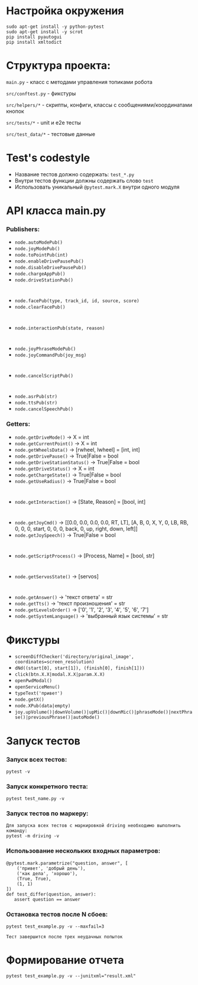 # Настройка окружения

```
sudo apt-get install -y python-pytest
sudo apt-get install -y scrot
pip install pyautogui
pip install xmltodict
```

# Структура проекта:

`main.py` - класс с методами управления топиками робота

`src/conftest.py` - фикстуры

`src/helpers/*` - скрипты, конфиги, классы с сообщениями/координатами кнопок

`src/tests/*` - unit и e2e тесты

`src/test_data/*` - тестовые данные

# Test's codestyle

- Название тестов должно содержать: `test_*.py`
- Внутри тестов функции должны содержать слово `test`
- Использовать уникальный `@pytest.mark.X` внутри одного модуля

# API класса main.py

### Publishers:

- `node.autoModePub()`
- `node.joyModePub()`
- `node.toPointPub(int)`
- `node.enableDrivePausePub()`
- `node.disableDrivePausePub()`
- `node.chargeAppPub()`
- `node.driveStationPub()`

#

- `node.facePub(type, track_id, id, source, score)`
- `node.clearFacePub()`

#

- `node.interactionPub(state, reason)`

#

- `node.joyPhraseModePub()`
- `node.joyCommandPub(joy_msg)`

#

- `node.cancelScriptPub()`

#

- `node.asrPub(str)`
- `node.ttsPub(str)`
- `node.cancelSpeechPub()`

### Getters:

- `node.getDriveMode()` -> X = int
- `node.getCurrentPoint()` -> X = int
- `node.getWheelsData()` -> [rwheel, lwheel] = [int, int]
- `node.getDrivePause()` -> True|False = bool
- `node.getDriveStationStatus()` -> True|False = bool
- `node.getDriveStatus()` -> X = int
- `node.getChargeState()` -> True|False = bool
- `node.getUseRadius()` -> True|False = bool

#

- `node.getInteraction()` -> [State, Reason] = [bool, int]

#

- `node.getJoyCmd()` -> [[0.0, 0.0, 0.0, 0.0, RT, LT], [A, B, 0, X, Y, 0, LB, RB, 0, 0, 0, start, 0, 0, 0, back, 0, up, right, down, left]]
- `node.getJoySpeech()` -> True|False = bool

#

- `node.getScriptProcess()` -> [Process, Name] = [bool, str]

#

- `node.getServosState()` -> [servos]

#

- `node.getAnswer()` -> 'текст ответа' = str
- `node.getTts()` -> 'текст произношения' = str
- `node.getLevelsOrder()` -> ['0', '1', '2', '3', '4', '5', '6', '7']
- `node.getSystemLanguage()` -> 'выбранный язык системы' = str

# Фикстуры

- `screenDiffChecker('directory/original_image', coordinates=screen_resolution)`
- `dNd((start[0], start[1]), (finish[0], finish[1]))`
- `click(btn.X.X|modal.X.X|param.X.X)`
- `openPwdModal()`
- `openServiceMenu()`
- `typeText('привет')`
- `node.getX()`
- `node.XPub(data|empty)`
- `joy.upVolume()|downVolume()|upMic()|downMic()|phraseMode()|nextPhrase()|previousPhrase()|autoMode()`

# Запуск тестов

### Запуск всех тестов:

```
pytest -v
```

### Запуск конкретного теста:

```
pytest test_name.py -v
```

### Запуск тестов по маркеру:

```
Для запуска всех тестов с маркировкой driving необходимо выполнить команду:
pytest -m driving -v
```

### Использование нескольких входных параметров:

```
@pytest.mark.parametrize("question, answer", [
    ('привет', 'добрый день'),
    ('как дела', 'хорошо'),
    (True, True),
    (1, 1)
])
def test_differ(question, answer):
   assert question == answer
```

### Остановка тестов после N сбоев:

```
pytest test_example.py -v --maxfail=3

Тест завершится после трех неудачных попыток
```

# Формирование отчета

```
pytest test_example.py -v --junitxml="result.xml"
```
